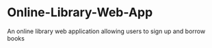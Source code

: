 # Online-Library-Web-App
An online library web application allowing users to sign up and borrow books 
